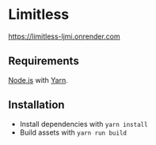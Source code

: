 # Limitless
https://limitless-ljmi.onrender.com

## Requirements
[Node.js](https://nodejs.org/en/) with [Yarn](https://yarnpkg.com).

## Installation
- Install dependencies with ```yarn install```
- Build assets with ```yarn run build```

